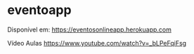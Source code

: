 # eventoapp

Disponível em:
https://eventosonlineapp.herokuapp.com


Vídeo Aulas https://www.youtube.com/watch?v=_bLPeFqiFsg
